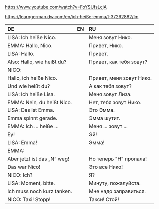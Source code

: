 ﻿https://www.youtube.com/watch?v=FoYSUfsLcjA

https://learngerman.dw.com/en/ich-heiße-emma/l-37262882/lm


|DE|EN|RU|
|:---|:---|:---|
LISA: Ich heiße Nico.||Меня зовут Нико.
EMMA: Hallo, Nico.||Привет, Нико.
LISA: Hallo.||Привет.
Also: Hallo, wie heißt du?||Привет, как тебя зовут?
NICO:||
Hallo, ich heiße Nico.||Привет, меня зовут Нико.
Und wie heißt du?||А как тебя зовут?
LISA: Ich heiße Lisa.||Меня зовут Лиза.
EMMA: Nein, du heißt Nico.||Нет, тебя зовут Нико.
LISA: Das ist Emma.||Это Эмма.
Emma spinnt gerade.||Эмма шутит.
EMMA: Ich … heiße …||Меня ... зовут ...
Ey!||Эй!
LISA: Emma!||Эмма!
EMMA: ||
Aber jetzt ist das „N“ weg!||Но теперь "Н" пропала!
Das war Nico!||Это все Нико!
NICO: Ich?||Я?
LISA: Moment, bitte.||Минуту, пожалуйста.
Ich muss noch kurz tanken.||Мне надо заправиться.
NICO: Taxi! Stopp!||Такси! Стой!
